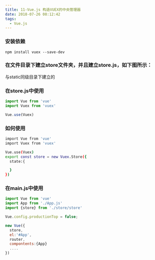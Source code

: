 ```yaml
---
title: 11-Vue.js 构造VUEX的中央管理器
date: 2018-07-26 08:12:42
tags:
  - Vue.js
---
```


### 安装依赖
``` npm
npm install vuex --save-dev
```

### 在文件目录下建立store文件夹，并且建立store.js，如下图所示：
与static同级目录下建立的

### 在store.js中使用
``` js
import Vue from 'vue'
import Vuex from 'vuex'

Vue.use(Vuex)

```

### 如何使用

``` bash
import Vue from 'vue'
import Vuex from 'vuex'

Vue.use(Vuex)
export const store = new Vuex.Store({	
  state:{ 

  }
})
```

### 在main.js中使用
``` js
import Vue from 'vue'
import App from './App.js'
import {store} from './store/store'

Vue.config.productionTop = false;

new Vue({ 
  store,
  el:'#App',
  router,
  compontents:{App}
  ....
})
``` 